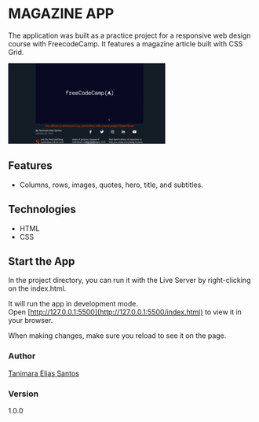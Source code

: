 # MAGAZINE APP

The application was built as a practice project for a responsive web design course with FreecodeCamp. It features a magazine article built with CSS Grid.

![magazine app - Tanimara Elias Santos](magazine-app-showcase.gif)

## Features

- Columns, rows, images, quotes, hero, title, and subtitles.

## Technologies

- HTML
- CSS

## Start the App

In the project directory, you can run it with the Live Server by right-clicking on the index.html.

It will run the app in development mode.\
Open [http://127.0.0.1:5500](http://127.0.0.1:5500/index.html) to view it in your browser.

When making changes, make sure you reload to see it on the page.

### Author

[Tanimara Elias Santos](https://github.com/tanimaraeliassantos)

### Version

1.0.0

